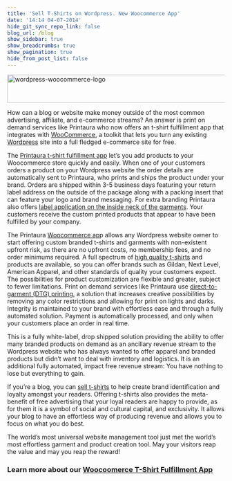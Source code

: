 ```yaml
---
title: 'Sell T-Shirts on Wordpress. New Woocommerce App'
date: '14:14 04-07-2014'
hide_git_sync_repo_link: false
blog_url: /blog
show_sidebar: true
show_breadcrumbs: true
show_pagination: true
hide_from_post_list: false
---
```


<p dir="ltr"><img class="alignnone size-full wp-image-144289" alt="wordpress-woocommerce-logo" src="https://printaura.com/wp-content/uploads/2014/04/wordpress-woocommerce-logo.jpg" width="575" height="65" /></p>
<p dir="ltr" id="docs-internal-guid-d680f2c1-286e-65a4-4914-5965680cb76d">How can a blog or website make money outside of the most common advertising, affiliate, and e-commerce streams? An answer is print on demand services like Printaura who now offers an t-shirt fulfillment app that integrates with <a href="http://www.woothemes.com/woocommerce/" target="_blank">WooCommerce</a>, a toolkit that lets you turn any existing <a href="https://wordpress.org/" target="_blank">Wordpress</a> site into a full fledged e-commerce site for free.</p>
The <a href="https://printaura.com/woocommerce-app">Printaura t-shirt fulfillment app</a> let’s you add products to your Woocommerce store quickly and easily. When one of your customers orders a product on your Wordpress website the order details are automatically sent to Printaura, who prints and ships the product under your brand. Orders are shipped within 3-5 business days featuring your return label address on the outside of the package along with a packing insert that can feature your logo and brand messaging. For extra branding Printaura also offers <a href="https://printaura.com/your-brand/" target="_blank">label application on the inside neck of the garments</a>. Your customers receive the custom printed products that appear to have been fulfilled by your company.
<p dir="ltr">The Printaura <a href="https://printaura.com/woocommerce-app" target="_blank">Woocommerce ap</a>p allows any Wordpress website owner to start offering custom branded t-shirts and garments with non-existent upfront risk, as there are no upfront costs, no membership fees, and no order minimums required. A full spectrum of <a href="https://printaura.com/t-shirt-options/" target="_blank">high quality t-shirts</a> and products are available, so you can offer brands such as Gildan, Next Level, American Apparel, and other standards of quality your customers expect. The possibilities for product customization are flexible and greater, subject to fewer limitations. Print on demand services like Printaura use <a href="https://printaura.com/dtg-printing/" target="_blank">direct-to-garment (DTG) printing</a>, a solution that increases creative possibilities by removing any color restrictions and allowing for print on lights and darks. Integrity is maintained to your brand with effortless ease and through a fully automated solution. Payment is automatically processed, and only when your customers place an order in real time.</p>
<p dir="ltr">This is a fully white-label, drop shipped solution providing the ability to offer many branded products on demand as an ancillary revenue stream to the Wordpress website who has always wanted to offer apparel and branded products but didn’t want to deal with inventory and logistics. It is an additional fully automated, impact free revenue stream: You have nothing to lose but everything to gain.</p>
<p dir="ltr">If you’re a blog, you can <a href="https://printaura.com/sellt-shirts/" target="_blank">sell t-shirts</a> to help create brand identification and loyalty amongst your readers. Offering t-shirts also provides the meta-benefit of free advertising that your loyal readers are happy to provide, as for them it is a symbol of social and cultural capital, and exclusivity. It allows your blog to have an effortless way of producing revenue and allows you to focus on what you do best.</p>
<p dir="ltr">The world’s most universal website management tool just met the world’s most effortless garment and product creation tool. May your visitors reap the value and may you reap the reward!</p>

<h3 dir="ltr">Learn more about our <a href="https://printaura.com/woocommerce-app" target="_blank">Woocoomerce T-Shirt Fulfillment App</a></h3>